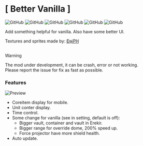 <h1> [ Better Vanilla ] </h1>

![GitHub](https://img.shields.io/github/stars/Hao-1337/mindustry-better-vanilla?label=Stars)
![GitHub](https://img.shields.io/github/forks/Hao-1337/mindustry-better-vanilla)
![GitHub](https://img.shields.io/github/contributors/Hao-1337/mindustry-better-vanilla?label=Contributors)
![GitHub](https://img.shields.io/github/license/Hao-1337/mindustry-better-vanilla?label=License)
![GitHub](https://img.shields.io/github/issues/Hao-1337/mindustry-better-vanilla?label=Issues)
![GitHub](https://img.shields.io/github/commit-activity/m/Hao-1337/mindustry-better-vanilla?label=Commits)
<p>Add something helpful for vanilla. Also have some better UI.</p>

Textures and sprites made by: [ĐạiPH](https://github.com/BackNNHH)
<br>
<br>

> [!WARNING]
> The mod under development, it can be crash, error or not working.<br>
> Please report the issue for fix as fast as possible.

<h3>Features</h3>

![Preview](https://github.com/Hao-1337/mindustry-better-vanilla/assets/108588018/72654879-1a5b-4f70-a443-d9b362eb2136)

- Coreitem display for mobile.
- Unit conter display.
- Time control.
- Some change for vanilla (see in setting, default is off):
  + Bigger vault, container and vault in Erekir.
  + Bigger range for override dome, 200% speed up.
  + Force projector have more shield health.
- Auto update.


